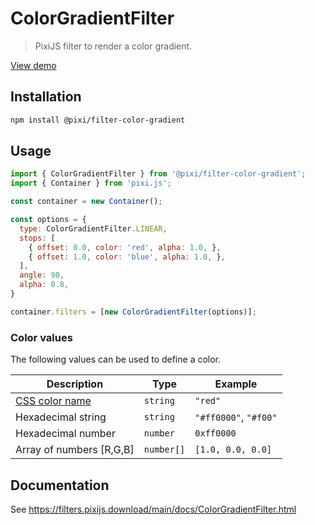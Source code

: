 # ColorGradientFilter

> PixiJS filter to render a color gradient.

[View demo](https://filters.pixijs.download/main/examples/index.html?enabled=ColorGradientFilter)

## Installation

```bash
npm install @pixi/filter-color-gradient
```

## Usage

```js
import { ColorGradientFilter } from '@pixi/filter-color-gradient';
import { Container } from 'pixi.js';

const container = new Container();

const options = {
  type: ColorGradientFilter.LINEAR,
  stops: [
    { offset: 0.0, color: 'red', alpha: 1.0, },
    { offset: 1.0, color: 'blue', alpha: 1.0, },
  ],
  angle: 90,
  alpha: 0.8,
}

container.filters = [new ColorGradientFilter(options)];
```

### Color values

The following values can be used to define a color.

| Description                 | Type       | Example               |
|-----------------------------|------------|-----------------------|
| [CSS color name][css_names] | `string`   | `"red"`               |
| Hexadecimal string          | `string`   | `"#ff0000"`, `"#f00"` |
| Hexadecimal number          | `number`   | `0xff0000`            |
| Array of numbers [R,G,B]    | `number[]` | `[1.0, 0.0, 0.0]`     |

## Documentation

See https://filters.pixijs.download/main/docs/ColorGradientFilter.html


[css_names]: https://developer.mozilla.org/en-US/docs/Web/CSS/named-color
